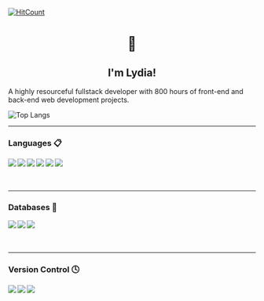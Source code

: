   [![HitCount](https://hits.dwyl.com/iamlydial/{project}.svg?style=flat)](http://hits.dwyl.com/iamlydial/{project})

<h1 align="center">👋</h1> 
<h2 align="center">I'm Lydia!</h2> 

<p>A highly resourceful fullstack developer with 800 hours of front-end and back-end web development projects.</p>

![Top Langs](https://github-readme-stats.vercel.app/api/top-langs/?username=iamlydial&hide_progress=true)

---

  ###  Languages 📋 

<img align="left" src="https://img.shields.io/badge/html5-%23E34F26.svg?style=for-the-badge&logo=html5&logoColor=white">

<img align="left" src="https://img.shields.io/badge/css3-%231572B6.svg?style=for-the-badge&logo=css3&logoColor=white">

<img align="left" src="https://img.shields.io/badge/sqlite-%2307405e.svg?style=for-the-badge&logo=sqlite&logoColor=white">

<img align="left" src="https://img.shields.io/badge/javascript-%23323330.svg?style=for-the-badge&logo=javascript&logoColor=%23F7DF1E">

<img align="left" src="https://img.shields.io/badge/python-3670A0?style=for-the-badge&logo=python&logoColor=ffdd54">

<img align="left" src="https://img.shields.io/badge/shell_script-%23121011.svg?style=for-the-badge&logo=gnu-bash&logoColor=white">

<br>
<br>
<br>

---

  ###  Databases 💾

<img align="left" src="https://img.shields.io/badge/MongoDB-%234ea94b.svg?style=for-the-badge&logo=mongodb&logoColor=white">

<img align="left" src="https://img.shields.io/badge/postgres-%23316192.svg?style=for-the-badge&logo=postgresql&logoColor=white">

<img align="left" src="https://img.shields.io/badge/sqlite-%2307405e.svg?style=for-the-badge&logo=sqlite&logoColor=white">

<br>
<br>
<br>

---

  ###  Version Control 🕓

<img align="left" src="https://img.shields.io/badge/git-%23F05033.svg?style=for-the-badge&logo=git&logoColor=white">

<img align="left" src="https://img.shields.io/badge/github-%23121011.svg?style=for-the-badge&logo=github&logoColor=white">

<img align="left" src="https://img.shields.io/badge/gitlab-%23181717.svg?style=for-the-badge&logo=gitlab&logoColor=whitee">


